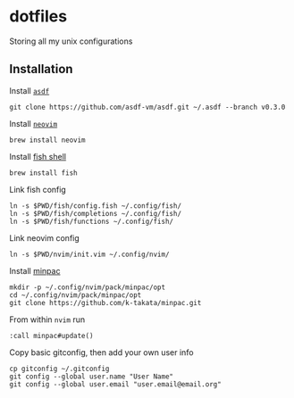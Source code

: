 # dotfiles
Storing all my unix configurations

## Installation

Install [`asdf`](https://github.com/asdf-vm/asdf)
```
git clone https://github.com/asdf-vm/asdf.git ~/.asdf --branch v0.3.0
```

Install [`neovim`](https://neovim.io)

```
brew install neovim
```

Install [fish shell](https://fishshell.com)
```
brew install fish
```

Link fish config
```
ln -s $PWD/fish/config.fish ~/.config/fish/
ln -s $PWD/fish/completions ~/.config/fish/
ln -s $PWD/fish/functions ~/.config/fish/
```

Link neovim config
```
ln -s $PWD/nvim/init.vim ~/.config/nvim/
```

Install [minpac](https://github.com/k-takata/minpac#linux-macos)
```
mkdir -p ~/.config/nvim/pack/minpac/opt
cd ~/.config/nvim/pack/minpac/opt
git clone https://github.com/k-takata/minpac.git
```

From within `nvim` run
```
:call minpac#update()
```

Copy basic gitconfig, then add your own user info
```
cp gitconfig ~/.gitconfig
git config --global user.name "User Name"
git config --global user.email "user.email@email.org"
```
